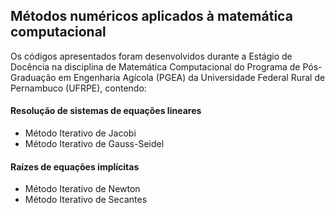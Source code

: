 ## Métodos numéricos aplicados à matemática computacional

Os códigos apresentados foram desenvolvidos durante a Estágio de Docência na disciplina de Matemática Computacional do Programa de  Pós-Graduação em Engenharia Agícola (PGEA) da Universidade Federal Rural de Pernambuco (UFRPE), contendo:

#### Resolução de sistemas de equações lineares  
- Método Iterativo de Jacobi  
- Método Iterativo de Gauss-Seidel  
#### Raízes de equações implícitas  
- Método Iterativo de Newton  
- Método Iterativo de Secantes  
